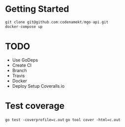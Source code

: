Getting Started
===============
```go
git clone git@github.com:codenamekt/mgo-api.git
docker-compose up
```

TODO
=====

- Use GoDeps
- Create CI
- Branch
- Travis
- Docker
- Deploy
Setup Coveralls.io

Test coverage
=============

`go test -coverprofile=c.out`
`go tool cover -html=c.out`